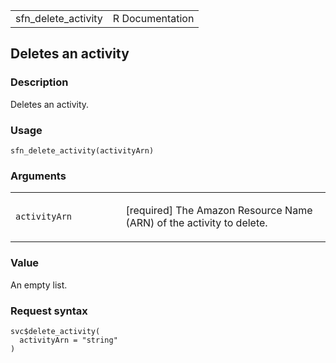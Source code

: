 <table style="width: 100%;">
<tbody>
<tr class="odd">
<td>sfn_delete_activity</td>
<td style="text-align: right;">R Documentation</td>
</tr>
</tbody>
</table>

## Deletes an activity

### Description

Deletes an activity.

### Usage

    sfn_delete_activity(activityArn)

### Arguments

<table>
<colgroup>
<col style="width: 35%" />
<col style="width: 65%" />
</colgroup>
<tbody>
<tr class="odd">
<td><code id="sfn_delete_activity_:_activityArn">activityArn</code></td>
<td><p>[required] The Amazon Resource Name (ARN) of the activity to
delete.</p></td>
</tr>
</tbody>
</table>

### Value

An empty list.

### Request syntax

    svc$delete_activity(
      activityArn = "string"
    )
